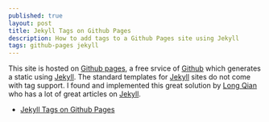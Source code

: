 ```yaml
---
published: true
layout: post
title: Jekyll Tags on Github Pages
description: How to add tags to a Github Pages site using Jekyll
tags: github-pages jekyll
---
```


This site is hosted on [Github pages], a free srvice of [Github] which 
generates a static using [Jekyll]. The standard templates for [Jekyll]
sites do not come with tag support. I found and implemented this 
great solution by [Long Qian](http://longqian.me/) who has a lot
of great articles on [Jekyll].

- [Jekyll Tags on Github Pages](http://longqian.me/2017/02/09/github-jekyll-tag/)

[Github]: http://github.com/cjimti
[Github pages]: https://pages.github.com/
[Jekyll]: https://jekyllrb.com/